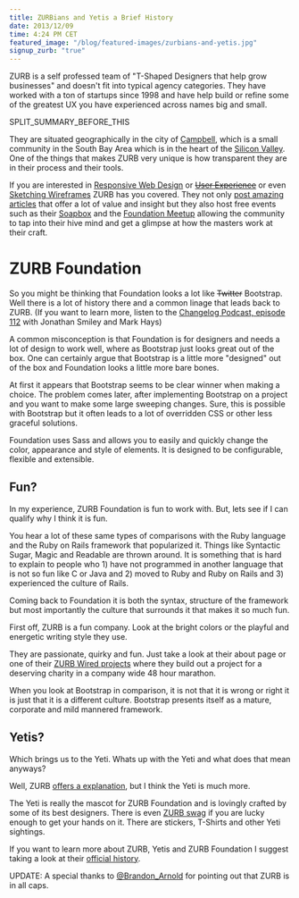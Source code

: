 ```yaml
---
title: ZURBians and Yetis a Brief History
date: 2013/12/09
time: 4:24 PM CET
featured_image: "/blog/featured-images/zurbians-and-yetis.jpg"
signup_zurb: "true"
---
```


ZURB is a self professed team of "T-Shaped Designers that help grow businesses" and doesn't fit into typical agency categories. They have worked with a ton of startups since 1998 and have help build or refine some of the greatest UX you have experienced across names big and small.

SPLIT\_SUMMARY\_BEFORE\_THIS

They are situated geographically in the city of [Campbell](https://en.wikipedia.org/wiki/Campbell,_California), which is a small community in the South Bay Area which is in the heart of the [Silicon Valley](https://en.wikipedia.org/wiki/Silicon_valley). One of the things that makes ZURB very unique is how transparent they are in their process and their tools.

If you are interested in [Responsive Web Design](http://zurb.com/blog/responsive-design) or <del><a href="http://zurb.com/article/932/can-we-drop-the-term-ux-design-already-an">User Experience</a></del> or even [Sketching Wireframes](http://zurb.com/blog/sketching) ZURB has you covered. They not only [post amazing articles](http://zurb.com/blog) that offer a lot of value and insight but they also host free events such as their [Soapbox](http://zurb.com/soapbox) and the [Foundation Meetup](http://www.meetup.com/Foundation-by-ZURB-Meetup/) allowing the community to tap into their hive mind and get a glimpse at how the masters work at their craft.

# ZURB Foundation

So you might be thinking that Foundation looks a lot like <del>Twitter</del> Bootstrap. Well there is a lot of history there and a common linage that leads back to ZURB. (If you want to learn more, listen to the [Changelog Podcast, episode 112](http://5by5.tv/changelog/112) with Jonathan Smiley and Mark Hays)

A common misconception is that Foundation is for designers and needs a lot of design to work well, where as Bootstrap just looks great out of the box. One can certainly argue that Bootstrap is a little more "designed" out of the box and Foundation looks a little more bare bones.

At first it appears that Bootstrap seems to be clear winner when making a choice. The problem comes later, after implementing Bootstrap on a project and you want to make some large sweeping changes. Sure, this is possible with Bootstrap but it often leads to a lot of overridden CSS or other less graceful solutions.

Foundation uses Sass and allows you to easily and quickly change the color, appearance and style of elements. It is designed to be configurable, flexible and extensible.

## Fun?

In my experience, ZURB Foundation is fun to work with. But, lets see if I can qualify why I think it is fun.

You hear a lot of these same types of comparisons with the Ruby language and the Ruby on Rails framework that popularized it. Things like Syntactic Sugar, Magic and Readable are thrown around. It is something that is hard to explain to people who 1) have not programmed in another language that is not so fun like C or Java and 2) moved to Ruby and Ruby on Rails and 3) experienced the culture of Rails.

Coming back to Foundation it is both the syntax, structure of the framework but most importantly the culture that surrounds it that makes it so much fun.

First off, ZURB is a fun company. Look at the bright colors or the playful and energetic writing style they use.

They are passionate, quirky and fun. Just take a look at their about page or one of their [ZURB Wired projects](http://zurb.com/wired) where they build out a project for a deserving charity in a company wide 48 hour marathon.

When you look at Bootstrap in comparison, it is not that it is wrong or right it is just that it is a different culture. Bootstrap presents itself as a mature, corporate and mild mannered framework.

## Yetis?

Which brings us to the Yeti. Whats up with the Yeti and what does that mean anyways?

Well, ZURB [offers a explanation](http://foundation.zurb.com/learn/about.html), but I think the Yeti is much more.

The Yeti is really the mascot for ZURB Foundation and is lovingly crafted by some of its best designers. There is even [ZURB swag](http://zurb.com/article/1126/zurb-giveaway-a-foundation-yeti-t-shirt) if you are lucky enough to get your hands on it. There are stickers, T-Shirts and other Yeti sightings.

If you want to learn more about ZURB, Yetis and ZURB Foundation I suggest taking a look at their [official history](http://foundation.zurb.com/learn/about.html).

UPDATE: A special thanks to [@Brandon_Arnold](https://twitter.com/Brandon_Arnold) for pointing out that ZURB is in all caps.

